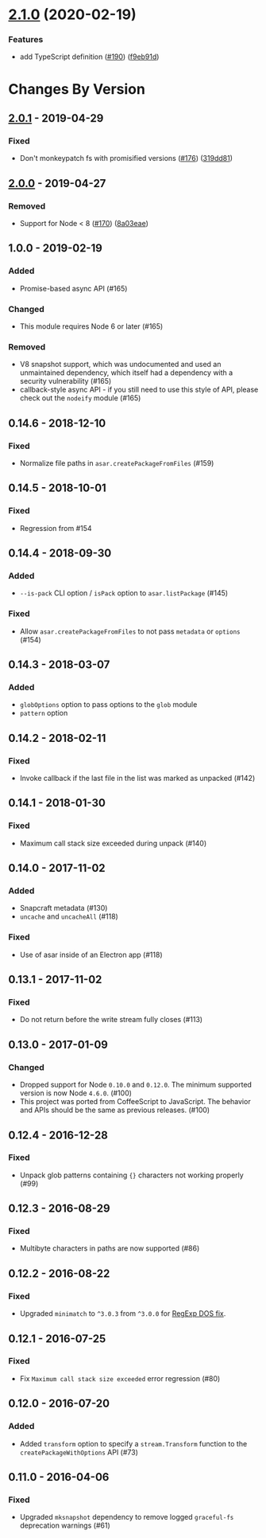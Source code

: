 # [2.1.0](https://github.com/electron/asar/compare/v2.0.3...v2.1.0) (2020-02-19)


### Features

* add TypeScript definition ([#190](https://github.com/electron/asar/issues/190)) ([f9eb91d](https://github.com/electron/asar/commit/f9eb91d))

# Changes By Version

## [2.0.1](https://github.com/electron/asar/compare/v2.0.0...v2.0.1) - 2019-04-29

### Fixed

* Don't monkeypatch fs with promisified versions ([#176](https://github.com/electron/asar/issues/176)) ([319dd81](https://github.com/electron/asar/commit/319dd81))

## [2.0.0](https://github.com/electron/asar/compare/v1.0.0...v2.0.0) - 2019-04-27

### Removed

* Support for Node &lt; 8 ([#170](https://github.com/electron/asar/issues/170)) ([8a03eae](https://github.com/electron/asar/commit/8a03eae))

## 1.0.0 - 2019-02-19

### Added

* Promise-based async API (#165)

### Changed

* This module requires Node 6 or later (#165)

### Removed

* V8 snapshot support, which was undocumented and used an unmaintained dependency, which itself had a dependency with a security vulnerability (#165)
* callback-style async API - if you still need to use this style of API, please check out the `nodeify` module (#165)

## 0.14.6 - 2018-12-10

### Fixed

* Normalize file paths in `asar.createPackageFromFiles` (#159)

## 0.14.5 - 2018-10-01

### Fixed

* Regression from #154

## 0.14.4 - 2018-09-30

### Added

* `--is-pack` CLI option / `isPack` option to `asar.listPackage` (#145)

### Fixed

* Allow `asar.createPackageFromFiles` to not pass `metadata` or `options` (#154)

## 0.14.3 - 2018-03-07

### Added

* `globOptions` option to pass options to the `glob` module
* `pattern` option

## 0.14.2 - 2018-02-11

### Fixed

* Invoke callback if the last file in the list was marked as unpacked (#142)

## 0.14.1 - 2018-01-30

### Fixed

* Maximum call stack size exceeded during unpack (#140)

## 0.14.0 - 2017-11-02

### Added

* Snapcraft metadata (#130)
* `uncache` and `uncacheAll` (#118)

### Fixed

* Use of asar inside of an Electron app (#118)

## 0.13.1 - 2017-11-02

### Fixed

- Do not return before the write stream fully closes (#113)

## 0.13.0 - 2017-01-09

### Changed

- Dropped support for Node `0.10.0` and `0.12.0`. The minimum supported version
  is now Node `4.6.0`. (#100)
- This project was ported from CoffeeScript to JavaScript. The behavior and
  APIs should be the same as previous releases. (#100)

## 0.12.4 - 2016-12-28

### Fixed

- Unpack glob patterns containing `{}` characters not working properly (#99)

## 0.12.3 - 2016-08-29

### Fixed

- Multibyte characters in paths are now supported (#86)

## 0.12.2 - 2016-08-22

### Fixed

- Upgraded `minimatch` to `^3.0.3` from `^3.0.0` for [RegExp DOS fix](https://nodesecurity.io/advisories/minimatch_regular-expression-denial-of-service).

## 0.12.1 - 2016-07-25

### Fixed

- Fix `Maximum call stack size exceeded` error regression (#80)

## 0.12.0 - 2016-07-20

### Added

- Added `transform` option to specify a `stream.Transform` function to the
  `createPackageWithOptions` API (#73)

## 0.11.0 - 2016-04-06

### Fixed

- Upgraded `mksnapshot` dependency to remove logged `graceful-fs` deprecation
  warnings (#61)
